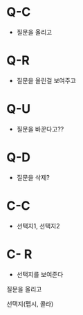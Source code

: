 # Q-C 

- 질문을 올리고



# Q-R

- 질문을 올린걸 보여주고



# Q-U

- 질문을 바꾼다고??



# Q-D

- 질문을 삭제?

# C-C

- 선택지1, 선택지2

# C- R

- 선택지를 보여준다



질문을 올리고 

선택지(펩시, 콜라)

